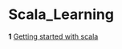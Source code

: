 # Scala_Learning
**1** [Getting started with scala](https://www.bilibili.com/video/BV1oJ411m7z3?from=search&seid=15727819085045369433&spm_id_from=333.337.0.0)
